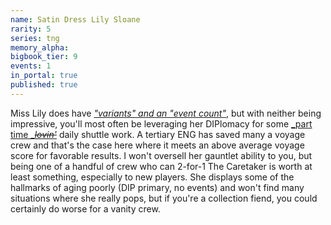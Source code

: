 ```yaml
---
name: Satin Dress Lily Sloane
rarity: 5
series: tng
memory_alpha:
bigbook_tier: 9
events: 1
in_portal: true
published: true
---
```


Miss Lily does have [_"variants" and an "event count"_](https://www.youtube.com/watch?v=nXM9GJRCqQY), but with neither being impressive, you'll most often be leveraging her DIPlomacy for some [_part time _](https://www.youtube.com/watch?v=rCBGKzpxsBU)[~~_lovin'_~~](https://www.youtube.com/watch?v=rCBGKzpxsBU) daily shuttle work. A tertiary ENG has saved many a voyage crew and that's the case here where it meets an above average voyage score for favorable results. I won't oversell her gauntlet ability to you, but being one of a handful of crew who can 2-for-1 The Caretaker is worth at least something, especially to new players. She displays some of the hallmarks of aging poorly (DIP primary, no events) and won't find many situations where she really pops, but if you're a collection fiend, you could certainly do worse for a vanity crew.
